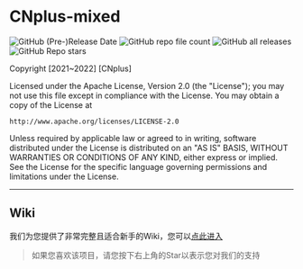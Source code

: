 # CNplus-mixed
<img alt="GitHub (Pre-)Release Date" src="https://img.shields.io/github/release-date-pre/CNplus/CNplus-mixed"></img>
<img alt="GitHub repo file count" src="https://img.shields.io/github/directory-file-count/CNplus/CNplus-mixed"></img>
<img alt="GitHub all releases" src="https://img.shields.io/github/downloads/CNplus/CNplus-mixed/total"></img>
<img alt="GitHub Repo stars" src="https://img.shields.io/github/stars/CNplus/CNplus-mixed?style=social">

Copyright [2021~2022] [CNplus]

Licensed under the Apache License, Version 2.0 (the "License");
you may not use this file except in compliance with the License.
You may obtain a copy of the License at

    http://www.apache.org/licenses/LICENSE-2.0

Unless required by applicable law or agreed to in writing, software
distributed under the License is distributed on an "AS IS" BASIS,
WITHOUT WARRANTIES OR CONDITIONS OF ANY KIND, either express or implied.
See the License for the specific language governing permissions and
limitations under the License.

---
## Wiki
我们为您提供了非常完整且适合新手的Wiki，您可以[点此进入](https://github.com/CNplus/CNplus-tool-mixed/wiki)

>如果您喜欢该项目，请您按下右上角的Star以表示您对我们的支持
